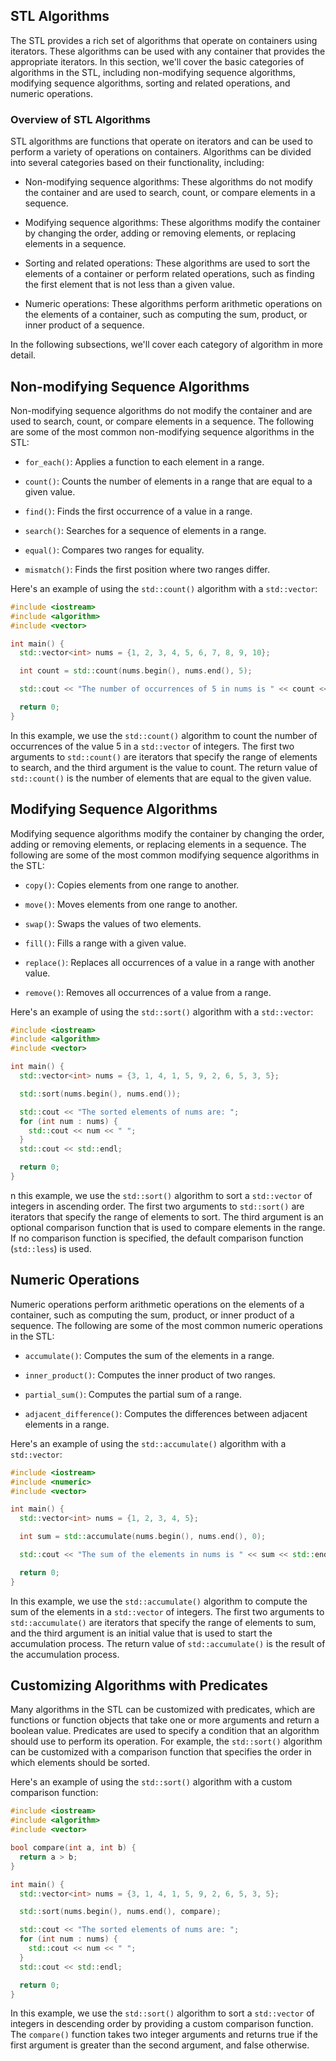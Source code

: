 ## STL Algorithms
The STL provides a rich set of algorithms that operate on containers using iterators. These algorithms can be used with any container that provides the appropriate iterators. In this section, we'll cover the basic categories of algorithms in the STL, including non-modifying sequence algorithms, modifying sequence algorithms, sorting and related operations, and numeric operations.

### Overview of STL Algorithms
STL algorithms are functions that operate on iterators and can be used to perform a variety of operations on containers. Algorithms can be divided into several categories based on their functionality, including:

* Non-modifying sequence algorithms: These algorithms do not modify the container and are used to search, count, or compare elements in a sequence.

* Modifying sequence algorithms: These algorithms modify the container by changing the order, adding or removing elements, or replacing elements in a sequence.

* Sorting and related operations: These algorithms are used to sort the elements of a container or perform related operations, such as finding the first element that is not less than a given value.

* Numeric operations: These algorithms perform arithmetic operations on the elements of a container, such as computing the sum, product, or inner product of a sequence.

In the following subsections, we'll cover each category of algorithm in more detail.

## Non-modifying Sequence Algorithms
Non-modifying sequence algorithms do not modify the container and are used to search, count, or compare elements in a sequence. The following are some of the most common non-modifying sequence algorithms in the STL:

* `for_each()`: Applies a function to each element in a range.

* `count()`: Counts the number of elements in a range that are equal to a given value.

* `find()`: Finds the first occurrence of a value in a range.

* `search()`: Searches for a sequence of elements in a range.

* `equal()`: Compares two ranges for equality.

* `mismatch()`: Finds the first position where two ranges differ.

Here's an example of using the `std::count()` algorithm with a `std::vector`:
```cpp
#include <iostream>
#include <algorithm>
#include <vector>

int main() {
  std::vector<int> nums = {1, 2, 3, 4, 5, 6, 7, 8, 9, 10};

  int count = std::count(nums.begin(), nums.end(), 5);

  std::cout << "The number of occurrences of 5 in nums is " << count << std::endl;

  return 0;
}
```
In this example, we use the `std::count()` algorithm to count the number of occurrences of the value 5 in a `std::vector` of integers. The first two arguments to `std::count()` are iterators that specify the range of elements to search, and the third argument is the value to count. The return value of `std::count()` is the number of elements that are equal to the given value.

## Modifying Sequence Algorithms
Modifying sequence algorithms modify the container by changing the order, adding or removing elements, or replacing elements in a sequence. The following are some of the most common modifying sequence algorithms in the STL:

* `copy()`: Copies elements from one range to another.

* `move()`: Moves elements from one range to another.

* `swap()`: Swaps the values of two elements.

* `fill()`: Fills a range with a given value.

* `replace()`: Replaces all occurrences of a value in a range with another value.

* `remove()`: Removes all occurrences of a value from a range.

Here's an example of using the `std::sort()` algorithm with a `std::vector`:
```cpp
#include <iostream>
#include <algorithm>
#include <vector>

int main() {
  std::vector<int> nums = {3, 1, 4, 1, 5, 9, 2, 6, 5, 3, 5};

  std::sort(nums.begin(), nums.end());

  std::cout << "The sorted elements of nums are: ";
  for (int num : nums) {
    std::cout << num << " ";
  }
  std::cout << std::endl;

  return 0;
}
```
n this example, we use the `std::sort()` algorithm to sort a `std::vector` of integers in ascending order. The first two arguments to `std::sort()` are iterators that specify the range of elements to sort. The third argument is an optional comparison function that is used to compare elements in the range. If no comparison function is specified, the default comparison function (`std::less`) is used.

## Numeric Operations
Numeric operations perform arithmetic operations on the elements of a container, such as computing the sum, product, or inner product of a sequence. The following are some of the most common numeric operations in the STL:

* `accumulate()`: Computes the sum of the elements in a range.

* `inner_product()`: Computes the inner product of two ranges.

* `partial_sum()`: Computes the partial sum of a range.

* `adjacent_difference()`: Computes the differences between adjacent elements in a range.

Here's an example of using the `std::accumulate()` algorithm with a `std::vector`:
```cpp
#include <iostream>
#include <numeric>
#include <vector>

int main() {
  std::vector<int> nums = {1, 2, 3, 4, 5};

  int sum = std::accumulate(nums.begin(), nums.end(), 0);

  std::cout << "The sum of the elements in nums is " << sum << std::endl;

  return 0;
}
```
In this example, we use the `std::accumulate()` algorithm to compute the sum of the elements in a `std::vector` of integers. The first two arguments to `std::accumulate()` are iterators that specify the range of elements to sum, and the third argument is an initial value that is used to start the accumulation process. The return value of `std::accumulate()` is the result of the accumulation process.

## Customizing Algorithms with Predicates
Many algorithms in the STL can be customized with predicates, which are functions or function objects that take one or more arguments and return a boolean value. Predicates are used to specify a condition that an algorithm should use to perform its operation. For example, the `std::sort()` algorithm can be customized with a comparison function that specifies the order in which elements should be sorted.

Here's an example of using the `std::sort()` algorithm with a custom comparison function:
```cpp
#include <iostream>
#include <algorithm>
#include <vector>

bool compare(int a, int b) {
  return a > b;
}

int main() {
  std::vector<int> nums = {3, 1, 4, 1, 5, 9, 2, 6, 5, 3, 5};

  std::sort(nums.begin(), nums.end(), compare);

  std::cout << "The sorted elements of nums are: ";
  for (int num : nums) {
    std::cout << num << " ";
  }
  std::cout << std::endl;

  return 0;
}
```
In this example, we use the `std::sort()` algorithm to sort a `std::vector` of integers in descending order by providing a custom comparison function. The `compare()` function takes two integer arguments and returns true if the first argument is greater than the second argument, and false otherwise.

